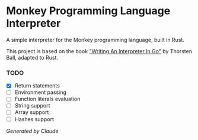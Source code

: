 # Monkey Programming Language Interpreter

A simple interpreter for the Monkey programming language, built in Rust.

This project is based on the book ["Writing An Interpreter In Go"](https://interpreterbook.com/) by Thorsten Ball, adapted to Rust.

### TODO
- [x] Return statements
- [ ] Environment passing
- [ ] Function literals evaluation
- [ ] String support
- [ ] Array support
- [ ] Hashes support

*Generated by Claude*
